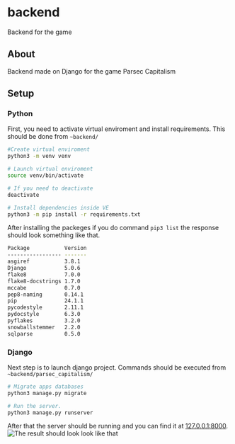 # backend
Backend for the game

## About
Backend made on Django for the game Parsec Capitalism

## Setup

### Python

First, you need to activate virtual enviroment and install requirements.
This should be done from `~backend/`
```bash
#Create virtual enviroment
python3 -m venv venv 

# Launch virtual enviroment
source venv/bin/activate 

# If you need to deactivate
deactivate

# Install dependencies inside VE
python3 -m pip install -r requirements.txt 
```
After installing the packeges if you do command `pip3 list` the response should look something like that.
```bash
Package           Version
----------------- -------
asgiref           3.8.1
Django            5.0.6
flake8            7.0.0
flake8-docstrings 1.7.0
mccabe            0.7.0
pep8-naming       0.14.1
pip               24.1.1
pycodestyle       2.11.1
pydocstyle        6.3.0
pyflakes          3.2.0
snowballstemmer   2.2.0
sqlparse          0.5.0
```

### Django

Next step is to launch django project. Commands should be executed from `~backend/parsec_capitalism/`
```bash
# Migrate apps databases
python3 manage.py migrate

# Run the server. 
python3 manage.py runserver
```
After that the server should be running and you can find it at [127.0.0.1:8000](http://127.0.0.1:8000/).
![The result should look look like that](https://imgur.com/7RgyNXa)

